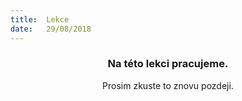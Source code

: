 ```yaml
---
title:  Lekce
date:   29/08/2018
---
```


### <center>Na této lekci pracujeme.</center>
<center>Prosim zkuste to znovu pozdeji.</center>